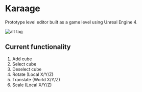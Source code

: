 # Karaage
Prototype level editor built as a game level using Unreal Engine 4.

![alt tag](https://github.com/cs210/Karaage/blob/master/editor.png)

## Current functionality
1. Add cube
2. Select cube
3. Deselect cube
4. Rotate (Local X/Y/Z)
5. Translate (World X/Y/Z)
6. Scale (Local X/Y/Z)
